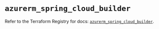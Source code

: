 # `azurerm_spring_cloud_builder`

Refer to the Terraform Registry for docs: [`azurerm_spring_cloud_builder`](https://registry.terraform.io/providers/hashicorp/azurerm/3.103.1/docs/resources/spring_cloud_builder).
